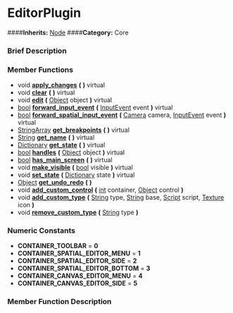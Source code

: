 #  EditorPlugin  
####**Inherits:** [Node](class_node)
####**Category:** Core

###  Brief Description  


###  Member Functions 
  * void  **[apply&#95;changes](#apply_changes)**  **(** **)** virtual
  * void  **[clear](#clear)**  **(** **)** virtual
  * void  **[edit](#edit)**  **(** [Object](class_object) object  **)** virtual
  * [bool](class_bool)  **[forward&#95;input&#95;event](#forward_input_event)**  **(** [InputEvent](class_inputevent) event  **)** virtual
  * [bool](class_bool)  **[forward&#95;spatial&#95;input&#95;event](#forward_spatial_input_event)**  **(** [Camera](class_camera) camera, [InputEvent](class_inputevent) event  **)** virtual
  * [StringArray](class_stringarray)  **[get&#95;breakpoints](#get_breakpoints)**  **(** **)** virtual
  * [String](class_string)  **[get&#95;name](#get_name)**  **(** **)** virtual
  * [Dictionary](class_dictionary)  **[get&#95;state](#get_state)**  **(** **)** virtual
  * [bool](class_bool)  **[handles](#handles)**  **(** [Object](class_object) object  **)** virtual
  * [bool](class_bool)  **[has&#95;main&#95;screen](#has_main_screen)**  **(** **)** virtual
  * void  **[make&#95;visible](#make_visible)**  **(** [bool](class_bool) visible  **)** virtual
  * void  **[set&#95;state](#set_state)**  **(** [Dictionary](class_dictionary) state  **)** virtual
  * [Object](class_object)  **[get&#95;undo&#95;redo](#get_undo_redo)**  **(** **)**
  * void  **[add&#95;custom&#95;control](#add_custom_control)**  **(** [int](class_int) container, [Object](class_object) control  **)**
  * void  **[add&#95;custom&#95;type](#add_custom_type)**  **(** [String](class_string) type, [String](class_string) base, [Script](class_script) script, [Texture](class_texture) icon  **)**
  * void  **[remove&#95;custom&#95;type](#remove_custom_type)**  **(** [String](class_string) type  **)**

###  Numeric Constants  
  * **CONTAINER_TOOLBAR** = **0**
  * **CONTAINER_SPATIAL_EDITOR_MENU** = **1**
  * **CONTAINER_SPATIAL_EDITOR_SIDE** = **2**
  * **CONTAINER_SPATIAL_EDITOR_BOTTOM** = **3**
  * **CONTAINER_CANVAS_EDITOR_MENU** = **4**
  * **CONTAINER_CANVAS_EDITOR_SIDE** = **5**

###  Member Function Description  
